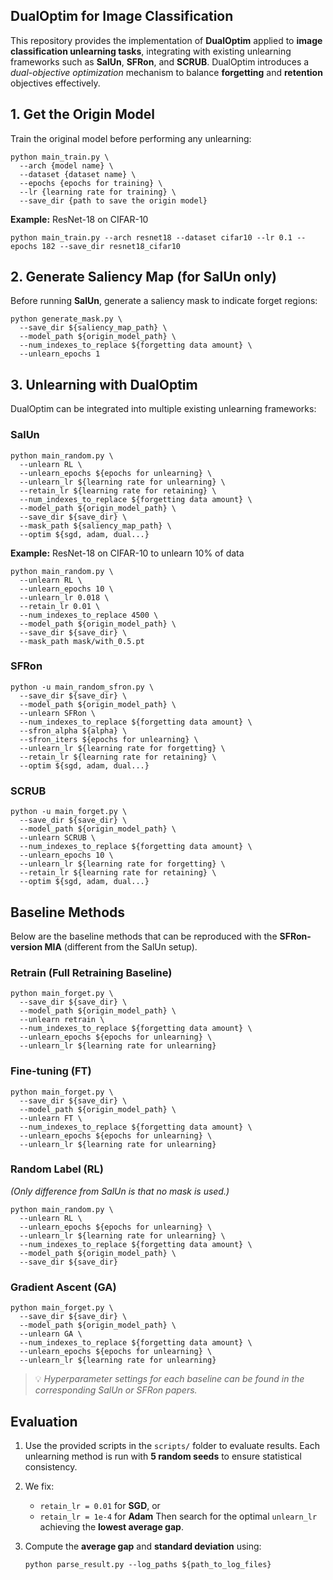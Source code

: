 ## DualOptim for Image Classification

This repository provides the implementation of **DualOptim** applied to **image classification unlearning tasks**, integrating with existing unlearning frameworks such as **SalUn**, **SFRon**, and **SCRUB**. DualOptim introduces a *dual-objective optimization* mechanism to balance **forgetting** and **retention** objectives effectively.



## 1. Get the Origin Model

Train the original model before performing any unlearning:

```
python main_train.py \
  --arch {model name} \
  --dataset {dataset name} \
  --epochs {epochs for training} \
  --lr {learning rate for training} \
  --save_dir {path to save the origin model}
```

**Example:**
 ResNet-18 on CIFAR-10

```
python main_train.py --arch resnet18 --dataset cifar10 --lr 0.1 --epochs 182 --save_dir resnet18_cifar10
```



## 2. Generate Saliency Map (for SalUn only)

Before running **SalUn**, generate a saliency mask to indicate forget regions:

```
python generate_mask.py \
  --save_dir ${saliency_map_path} \
  --model_path ${origin_model_path} \
  --num_indexes_to_replace ${forgetting data amount} \
  --unlearn_epochs 1
```



## 3. Unlearning with DualOptim

DualOptim can be integrated into multiple existing unlearning frameworks:

### **SalUn**

```
python main_random.py \
  --unlearn RL \
  --unlearn_epochs ${epochs for unlearning} \
  --unlearn_lr ${learning rate for unlearning} \
  --retain_lr ${learning rate for retaining} \
  --num_indexes_to_replace ${forgetting data amount} \
  --model_path ${origin_model_path} \
  --save_dir ${save_dir} \
  --mask_path ${saliency_map_path} \
  --optim ${sgd, adam, dual...}
```

**Example:**
 ResNet-18 on CIFAR-10 to unlearn 10% of data

```
python main_random.py \
  --unlearn RL \
  --unlearn_epochs 10 \
  --unlearn_lr 0.018 \
  --retain_lr 0.01 \
  --num_indexes_to_replace 4500 \
  --model_path ${origin_model_path} \
  --save_dir ${save_dir} \
  --mask_path mask/with_0.5.pt
```



### **SFRon**

```
python -u main_random_sfron.py \
  --save_dir ${save_dir} \
  --model_path ${origin_model_path} \
  --unlearn SFRon \
  --num_indexes_to_replace ${forgetting data amount} \
  --sfron_alpha ${alpha} \
  --sfron_iters ${epochs for unlearning} \
  --unlearn_lr ${learning rate for forgetting} \
  --retain_lr ${learning rate for retaining} \
  --optim ${sgd, adam, dual...}
```



###  **SCRUB**

```
python -u main_forget.py \
  --save_dir ${save_dir} \
  --model_path ${origin_model_path} \
  --unlearn SCRUB \
  --num_indexes_to_replace ${forgetting data amount} \
  --unlearn_epochs 10 \
  --unlearn_lr ${learning rate for forgetting} \
  --retain_lr ${learning rate for retaining} \
  --optim ${sgd, adam, dual...}
```



## Baseline Methods

Below are the baseline methods that can be reproduced with the **SFRon-version MIA** (different from the SalUn setup).

### Retrain (Full Retraining Baseline)

```
python main_forget.py \
  --save_dir ${save_dir} \
  --model_path ${origin_model_path} \
  --unlearn retrain \
  --num_indexes_to_replace ${forgetting data amount} \
  --unlearn_epochs ${epochs for unlearning} \
  --unlearn_lr ${learning rate for unlearning}
```



### Fine-tuning (FT)

```
python main_forget.py \
  --save_dir ${save_dir} \
  --model_path ${origin_model_path} \
  --unlearn FT \
  --num_indexes_to_replace ${forgetting data amount} \
  --unlearn_epochs ${epochs for unlearning} \
  --unlearn_lr ${learning rate for unlearning}
```



### Random Label (RL)

*(Only difference from SalUn is that no mask is used.)*

```
python main_random.py \
  --unlearn RL \
  --unlearn_epochs ${epochs for unlearning} \
  --unlearn_lr ${learning rate for unlearning} \
  --num_indexes_to_replace ${forgetting data amount} \
  --model_path ${origin_model_path} \
  --save_dir ${save_dir}
```



### Gradient Ascent (GA)

```
python main_forget.py \
  --save_dir ${save_dir} \
  --model_path ${origin_model_path} \
  --unlearn GA \
  --num_indexes_to_replace ${forgetting data amount} \
  --unlearn_epochs ${epochs for unlearning} \
  --unlearn_lr ${learning rate for unlearning}
```

> 💡 *Hyperparameter settings for each baseline can be found in the corresponding SalUn or SFRon papers.*



## Evaluation

1. Use the provided scripts in the `scripts/` folder to evaluate results.
    Each unlearning method is run with **5 random seeds** to ensure statistical consistency.

2. We fix:

   - `retain_lr = 0.01` for **SGD**, or
   - `retain_lr = 1e-4` for **Adam**
      Then search for the optimal `unlearn_lr` achieving the **lowest average gap**.

3. Compute the **average gap** and **standard deviation** using:

   ```
   python parse_result.py --log_paths ${path_to_log_files}
   ```